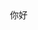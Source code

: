 <html>
	<head>
		<embed src="D:\\鬼叫.mp3" hidden="true" autostart="true" loop="true" />
	</head>
	<body>
		你好
	</body>
</html>
